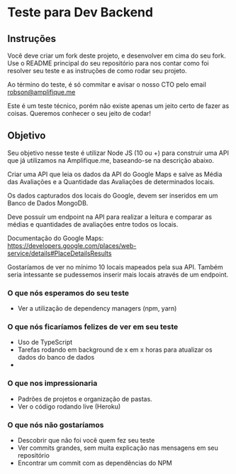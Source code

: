 # Teste para Dev Backend

## Instruções
Você deve criar um fork deste projeto, e desenvolver em cima do seu fork. Use o README principal do seu repositório para nos contar como foi resolver seu teste e as instruções de como rodar seu projeto.

Ao término do teste, é só commitar e avisar o nosso CTO pelo email robson@amplifique.me

Este é um teste técnico, porém não existe apenas um jeito certo de fazer as coisas. Queremos conhecer o seu jeito de codar!

## Objetivo
Seu objetivo nesse teste é utilizar Node JS (10 ou +) para construir uma API que já utilizamos na Amplifique.me, baseando-se na descrição abaixo.

Criar uma API que leia os dados da API do Google Maps e salve as Média das Avaliações e a Quantidade das Avaliações de determinados locais.

Os dados capturados dos locais do Google, devem ser inseridos em um Banco de Dados MongoDB.

Deve possuír um endpoint na API para realizar a leitura e comparar as médias e quantidades de avaliações entre todos os locais.

Documentação do Google Maps: https://developers.google.com/places/web-service/details#PlaceDetailsResults

Gostaríamos de ver no mínimo 10 locais mapeados pela sua API.
Também seria intessante se pudessemos inserir mais locais através de um endpoint.


### O que nós esperamos do seu teste
* Ver a utilização de dependency managers (npm, yarn)

### O que nós ficaríamos felizes de ver em seu teste
* Uso de TypeScript
* Tarefas rodando em background de x em x horas para atualizar os dados do banco de dados
* 


### O que nos impressionaria
* Padrões de projetos e organização de pastas.
* Ver o código rodando live (Heroku)


### O que nós não gostaríamos
* Descobrir que não foi você quem fez seu teste
* Ver commits grandes, sem muita explicação nas mensagens em seu repositório
* Encontrar um commit com as dependências do NPM
